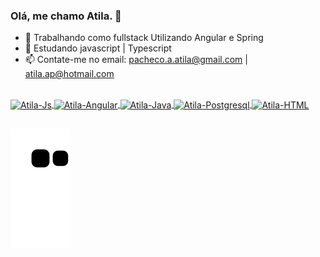 ### Olá, me chamo Atila. 👋

- 🔭 Trabalhando como fullstack Utilizando Angular e Spring
- 🌱 Estudando javascript | Typescript
- 📫 Contate-me no email: pacheco.a.atila@gmail.com | atila.ap@hotmail.com

<div>
  <a href="https://github.com/atilaap">
<!--   <img heigth="180em" src="https://github-readme-stats.vercel.app/api?username=atilaap&show_icons=true&theme=dracula&include_all_commits=true&count_private=true"/> -->
<!--   <img heigth="180e," src="https://github-readme-stats.vercel.app/api/top-langs/?username=atilaap&layout=compact&langs_count=16&theme=dracula"/> -->
</div>

<div style="display: inline_block"><br>
  <img align="center" alt="Atila-Js" height="30" width="40" src="https://cdn.jsdelivr.net/gh/devicons/devicon/icons/javascript/javascript-original.svg">
  <img align="center" alt="Atila-Angular" height="40" width="40" src="https://cdn.jsdelivr.net/gh/devicons/devicon/icons/angularjs/angularjs-original.svg">
  <img align="center" alt="Atila-Java" height="40" width="40" src="https://cdn.jsdelivr.net/gh/devicons/devicon/icons/java/java-original.svg">
  <img align="center" alt="Atila-Postgresql" height="40" width="40" src="https://cdn.jsdelivr.net/gh/devicons/devicon/icons/postgresql/postgresql-original.svg">
  <img align="center" alt="Atila-HTML" height="40" width="40" src="https://cdn.jsdelivr.net/gh/devicons/devicon/icons/html5/html5-original.svg">
</div>

##

![Snake animation](https://github.com/atilaap/atilaap/blob/output/github-contribution-grid-snake.svg)

